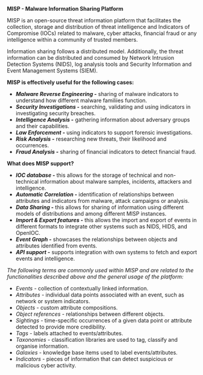 **MISP - Malware Information Sharing Platform**

MISP is an open-source threat information platform that facilitates the collection, storage and distribution of threat intelligence and Indicators of Compromise (IOCs) related to malware, cyber attacks, financial fraud or any intelligence within a community of trusted members.

Information sharing follows a distributed model. Additionally, the threat information can be distributed and consumed by Network Intrusion Detection Systems (NIDS), log analysis tools and Security Information and Event Management Systems (SIEM).

**MISP is effectively useful for the following cases:**
- ***Malware Reverse Engineering -*** sharing of malware indicators to understand how different malware familiies function.
- ***Security Investigations -*** searching, validating and using indicators in investigating security breaches.
- ***Intelligence Analysis -*** gathering information about adversary groups and their capabilities.
- ***Law Enforcement -*** using indicators to support forensic investigations.
- ***Risk Analysis -*** researching new threats, their likelihood and occurrences.
- ***Fraud Analysis -*** sharing of financial indicators to detect financial fraud.

**What does MISP support?**
- ***IOC database -*** this allows for the storage of technical and non-technical information about malware samples, incidents, attackers and intelligence.
- ***Automatic Correlation -*** identification of relationships between attributes and indicators from malware, attack campaigns or analysis.
- ***Data Sharing -*** this allows for sharing of information using different models of distributions and among different MISP instances.
- ***Import & Export features -*** this allows the import and export of events in different formats to integrate other systems such as NIDS, HIDS, and OpenIOC.
- ***Event Graph -*** showcases the relationships between objects and attributes identified from events.
- ***API support -*** supports integration with own systems to fetch and export events and intelligence.

*The following terms are commonly used within MISP and are related to the functionalities described above and the general usage of the platform:*
- *Events -* collection of contextually linked information.
- *Attributes -* individual data points associated with an event, such as network or system indicators.
- *Objects -* custom attribute compositions.
- *Object references -* relationships between different objects.
- *Sightings -* time-specific occurrences of a given data point or attribute detected to provide more credibility.
- *Tags -* labels attached to events/attributes.
- *Taxonomies -* classification libraries are used to tag, classify and organise information.
- *Galaxies -* knowledge base items used to label events/attributes.
- *Indicators -* pieces of information that can detect suspicious or malicious cyber activity.

